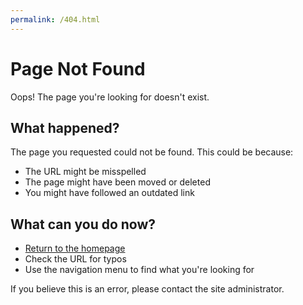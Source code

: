 ```yaml
---
permalink: /404.html
---
```


# Page Not Found

Oops! The page you're looking for doesn't exist.

## What happened?

The page you requested could not be found. This could be because:

- The URL might be misspelled
- The page might have been moved or deleted
- You might have followed an outdated link

## What can you do now?

- [Return to the homepage](/)
- Check the URL for typos
- Use the navigation menu to find what you're looking for

If you believe this is an error, please contact the site administrator.
